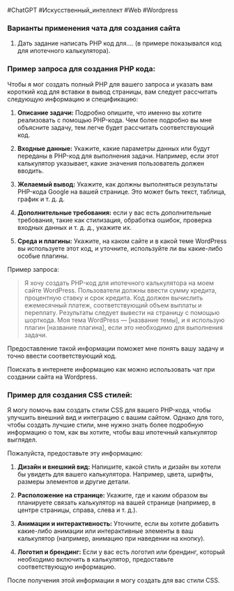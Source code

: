 #ChatGPT #Искусственный_интеллект #Web #Wordpress 

### Варианты применения чата для создания сайта
1. Дать задание написать PHP код для.... (в примере показывался код для ипотечного калькулятора).

### Пример запроса для создания PHP кода:

Чтобы я мог создать полный PHP для вашего запроса и указать вам короткий код для вставки в вывод страницы, вам следует рассчитать следующую информацию и спецификацию:

1. **Описание задачи:** Подробно опишите, что именно вы хотите реализовать с помощью PHP-кода. Чем более подробно вы мне объясните задачу, тем легче будет рассчитать соответствующий код.
    
2. **Входные данные:** Укажите, какие параметры данных или будут переданы в PHP-код для выполнения задачи. Например, если этот калькулятор указывает, какие значения пользователь должен вводить.
    
3. **Желаемый вывод:** Укажите, как должны выполняться результаты PHP-кода Google на вашей странице. Это может быть текст, таблица, график и т. д. д.
    
4. **Дополнительные требования:** если у вас есть дополнительные требования, такие как стилизация, обработка ошибок, проверка входных данных и т. д. д., укажите их.
    
5. **Среда и плагины:** Укажите, на каком сайте и в какой теме WordPress вы используете этот код, и уточните, используйте ли вы какие-либо особые плагины.
    

Пример запроса:

> Я хочу создать PHP-код для ипотечного калькулятора на моем сайте WordPress. Пользователи должны ввести сумму кредита, процентную ставку и срок кредита. Код должен вычислить ежемесячный платеж, соответствующий объем выплаты и переплату. Результаты следует вывести на страницу с помощью шорткода. Моя тема WordPress — [название темы], и я использую плагин [название плагина], если это необходимо для выполнения задачи.

Предоставление такой информации поможет мне понять вашу задачу и точно ввести соответствующий код.

Поискать в интернете информацию как можно использовать чат при создании сайта на Wordpress.
### Пример для создания CSS стилей:
Я могу помочь вам создать стили CSS для вашего PHP-кода, чтобы улучшить внешний вид и интеграцию с вашим сайтом. Однако для того, чтобы создать лучшие стили, мне нужно знать более подробную информацию о том, как вы хотите, чтобы ваш ипотечный калькулятор выглядел.

Пожалуйста, предоставьте эту информацию:

1. **Дизайн и внешний вид:** Напишите, какой стиль и дизайн вы хотели бы увидеть для вашего калькулятора. Например, цвета, шрифты, размеры элементов и другие детали.
    
2. **Расположение на странице:** Укажите, где и каким образом вы планируете связать калькулятор на вашей странице (например, в центре страницы, справа, слева и т. д.).
    
3. **Анимации и интерактивность:** Уточните, если вы хотите добавить какие-либо анимации или интерактивные элементы в ваш калькулятор (например, анимацию при наведении на кнопку).
    
4. **Логотип и брендинг:** Если у вас есть логотип или брендинг, который необходимо включить в калькулятор, предоставьте соответствующую информацию.
    

После получения этой информации я могу создать для вас стили CSS.